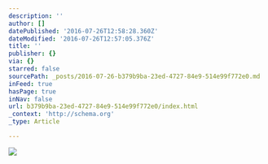 ```yaml
---
description: ''
author: []
datePublished: '2016-07-26T12:58:28.360Z'
dateModified: '2016-07-26T12:57:05.376Z'
title: ''
publisher: {}
via: {}
starred: false
sourcePath: _posts/2016-07-26-b379b9ba-23ed-4727-84e9-514e99f772e0.md
inFeed: true
hasPage: true
inNav: false
url: b379b9ba-23ed-4727-84e9-514e99f772e0/index.html
_context: 'http://schema.org'
_type: Article

---
```

![](https://the-grid-user-content.s3-us-west-2.amazonaws.com/0afaa3ca-5b49-4576-8203-8e3ca17da4e8.png)